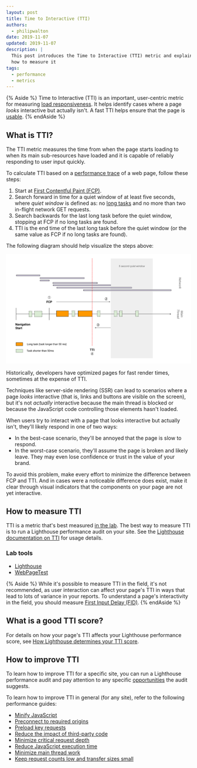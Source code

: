 ```yaml
---
layout: post
title: Time to Interactive (TTI)
authors:
  - philipwalton
date: 2019-11-07
updated: 2019-11-07
description: |
  This post introduces the Time to Interactive (TTI) metric and explains
  how to measure it
tags:
  - performance
  - metrics
---
```


{% Aside %}
  Time to Interactive (TTI) is an important, user-centric metric for measuring
  [load responsiveness](/user-centric-performance-metrics/#types-of-metrics). It
  helps identify cases where a page _looks_ interactive but actually isn't. A
  fast TTI helps ensure that the page is
  [usable](/user-centric-performance-metrics/#questions).
{% endAside %}

## What is TTI?

The TTI metric measures the time from when the page starts
loading to when its main sub-resources have loaded and it is capable of reliably
responding to user input quickly.

To calculate TTI based on a [performance
trace](https://developers.google.com/web/tools/chrome-devtools/evaluate-performance/reference)
of a web page, follow these steps:

1. Start at [First Contentful Paint (FCP)](/fcp/).
2. Search forward in time for a quiet window of at least five seconds, where
   _quiet window_ is defined as: no [long
   tasks](/custom-metrics/#long-tasks-api) and no more than two in-flight
   network GET requests.
3. Search backwards for the last long task before the quiet window, stopping at
   FCP if no long tasks are found.
4. TTI is the end time of the last long task before the quiet window (or the
   same value as FCP if no long tasks are found).

The following diagram should help visualize the steps above:

[![A page load timeline showing how to compute TTI](tti-timeline.svg)](tti-timeline.svg)

Historically, developers have optimized pages for fast render times,
sometimes at the expense of TTI.

Techniques like server-side rendering (SSR) can lead to scenarios where a page
_looks_ interactive (that is, links and buttons are visible on the screen), but it's not
_actually_ interactive because the main thread is blocked or
because the JavaScript code controlling those elements hasn't loaded.

When users try to interact with a page that looks interactive but actually
isn't, they'll likely respond in one of two ways:

* In the best-case scenario, they'll be annoyed that the page is slow to respond.
* In the worst-case scenario, they'll assume the page is broken and likely
  leave. They may even lose confidence or trust in the value of your brand.

To avoid this problem, make every effort to minimize the difference
between FCP and TTI. And in cases were a noticeable difference does exist,
make it clear through visual indicators that the components on your page are not yet
interactive.

## How to measure TTI

TTI is a metric that's best measured [in the
lab](/user-centric-performance-metrics/#in-the-lab). The best way to measure TTI is to run a
Lighthouse performance audit on your site. See the [Lighthouse documentation on
TTI](/interactive/) for usage details.

### Lab tools

* [Lighthouse](https://developers.google.com/web/tools/lighthouse/)
* [WebPageTest](https://www.webpagetest.org/)

{% Aside %}
  While it's possible to measure TTI in the field, it's not recommended, as user
  interaction can affect your page's TTI in ways that lead to lots of variance
  in your reports. To understand a page's interactivity in the field, you should
  measure [First Input Delay (FID)](/fid/).
{% endAside %}

## What is a good TTI score?

For details on how your page's TTI affects your Lighthouse performance score,
see [How Lighthouse determines your TTI
score](/interactive/#how-lighthouse-determines-your-tti-score).

## How to improve TTI

To learn how to improve TTI for a specific site, you can run a Lighthouse
performance audit and pay attention to any specific
[opportunities](/lighthouse-performance/#opportunities) the audit suggests.

To learn how to improve TTI in general (for any site), refer to the following
performance guides:

* [Minify JavaScript](/unminified-javascript/)
* [Preconnect to required origins](/uses-rel-preconnect/)
* [Preload key requests](/uses-rel-preload/)
* [Reduce the impact of third-party code](/third-party-summary/)
* [Minimize critical request depth](/critical-request-chains/)
* [Reduce JavaScript execution time](/bootup-time/)
* [Minimize main thread work](/mainthread-work-breakdown/)
* [Keep request counts low and transfer sizes small](/resource-summary/)
